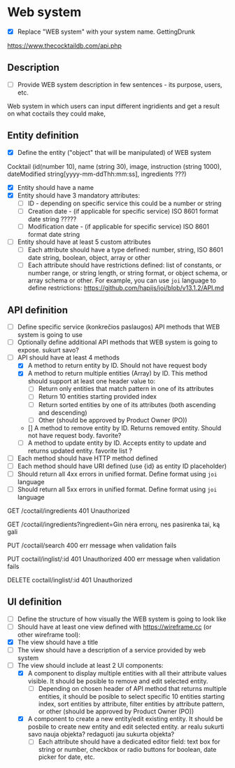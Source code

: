 # Web system
- [x] Replace "WEB system" with your system name.
GettingDrunk

https://www.thecocktaildb.com/api.php

## Description
- [ ] Provide WEB system description in few sentences - its purpose, users, etc.

Web system in which users can input different ingridients and get a result on what coctails they could make, 

## Entity definition
- [X] Define the entity ("object" that will be manipulated) of WEB system

Cocktail (id(number 10), name (string 30), image, instruction (string 1000), dateModified string[yyyy-mm-ddThh:mm:ss], ingredients ???)

- [x] Entity should have a name
- [x] Entity should have 3 mandatory attributes:
    - [ ] ID - depending on specific service this could be a number or string
    - [ ] Creation date - (if applicable for specific service) ISO 8601 format date string ?????
    - [ ] Modification date - (if applicable for specific service) ISO 8601 format date string
- [ ] Entity should have at least 5 custom attributes
    - [ ] Each attribute should have a type defined: number, string, ISO 8601 date string, boolean, object, array or other
    - [ ] Each attribute should have restrictions defined: list of constants, or number range, or string length, or string format, or object schema, or array schema or other. For example, you can use `joi` language to define restrictions: https://github.com/hapijs/joi/blob/v13.1.2/API.md

## API definition
- [ ] Define specific service (konkrečios paslaugos) API methods that WEB system is going to use
- [ ] Optionally define additional API methods that WEB system is going to expose. sukurt savo?  
- [ ] API should have at least 4 methods
    - [x] A method to return entity by ID. Should not have request body
    - [x] A method to return multiple entities (Array) by ID. This method should support at least one header value to:
        - [ ] Return only entities that match pattern in one of its attributes
        - [ ] Return 10 entities starting provided index
        - [ ] Return sorted entities by one of its attributes (both ascending and descending)
        - [ ] Other (should be approved by Product Owner (PO))
    - [] A method to remove entity by ID. Returns removed entity. Should not have request body. favorite?
    - [ ] A method to update entity by ID. Accepts entity to update and returns updated entity. favorite list ?
- [ ] Each method should have HTTP method defined
- [ ] Each method should have URI defined (use {id} as entity ID placeholder)
- [ ] Should return all 4xx errors in unified format. Define format using `joi` language
- [ ] Should return all 5xx errors in unified format. Define format using `joi` language

GET /coctail/ingredients
401 Unauthorized

GET /coctail/ingredients?ingredient=Gin
nėra errorų, nes pasirenka tai, ką gali

PUT /coctail/search 
400 err message when validation fails

PUT coctail/inglist/:id
401 Unauthorized
400 err message when validation fails

DELETE coctail/inglist/:id
401 Unauthorized


## UI definition
- [ ] Define the structure of how visually the WEB system is going to look like
- [ ] Should have at least one view defined with https://wireframe.cc (or other wireframe tool):
- [x] The view should have a title
- [ ] The view should have a description of a service provided by web system
- [ ] The view should include at least 2 UI components:
    - [x] A component to display multiple entities with all their attribute values visible. It should be posible to remove and edit selected entity.
        - [ ] Depending on chosen header of API method that returns multiple entities, it should be posible to select specific 10 entities starting index, sort entities by attribute, filter entities by attribute pattern, or other (should be approved by Product Owner (PO))
    - [x] A component to create a new entity/edit existing entity. It should be posbile to create new entity and edit selected entity. ar realu sukurti savo nauja objekta? redaguoti jau sukurta objekta? 
        - [ ] Each attribute should have a dedicated editor field: text box for string or number, checkbox or radio buttons for boolean, date picker for date, etc. 
